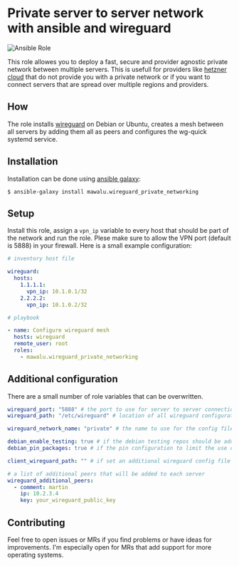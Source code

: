 # Private server to server network with ansible and wireguard 
 
![Ansible Role](https://img.shields.io/ansible/role/d/33136)
 
This role allowes you to deploy a fast, secure and provider agnostic private network between multiple servers. This is usefull for providers like [hetzner cloud](https://hetzner.cloud) that do not provide you with a private network or if you want to connect servers that are spread over multiple regions and providers.

## How

The role installs [wireguard](https://wireguard.com) on Debian or Ubuntu, creates a mesh between all servers by adding them all as peers and configures the wg-quick systemd service.

## Installation

Installation can be done using [ansible galaxy](https://galaxy.ansible.com/mawalu/wireguard_private_networking):

```
$ ansible-galaxy install mawalu.wireguard_private_networking
```

## Setup

Install this role, assign a `vpn_ip` variable to every host that should be part of the network and run the role. Plese make sure to allow the VPN port (default is 5888) in your firewall. Here is a small example configuration:

```yaml
# inventory host file

wireguard:
  hosts:
    1.1.1.1:
      vpn_ip: 10.1.0.1/32
    2.2.2.2:
      vpn_ip: 10.1.0.2/32

```

```yaml
# playbook

- name: Configure wireguard mesh
  hosts: wireguard
  remote_user: root
  roles:
    - mawalu.wireguard_private_networking
```

## Additional configuration

There are a small number of role variables that can be overwritten.

```yaml
wireguard_port: "5888" # the port to use for server to server connections
wireguard_path: "/etc/wireguard" # location of all wireguard configurations

wireguard_network_name: "private" # the name to use for the config file and wg-quick

debian_enable_testing: true # if the debian testing repos should be added on debian machines
debian_pin_packages: true # if the pin configuration to limit the use of unstable repos should be created on debian machines

client_wireguard_path: "" # if set an additional wireguard config file will be generated at the specified path on localhost

# a list of additional peers that will be added to each server
wireguard_additional_peers:
  - comment: martin
    ip: 10.2.3.4
    key: your_wireguard_public_key
```

## Contributing

Feel free to open issues or MRs if you find problems or have ideas for improvements. I'm especially open for MRs that add support for more operating systems.

